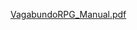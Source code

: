 [VagabundoRPG_Manual.pdf](https://github.com/user-attachments/files/20643187/VagabundoRPG_Manual.pdf)
